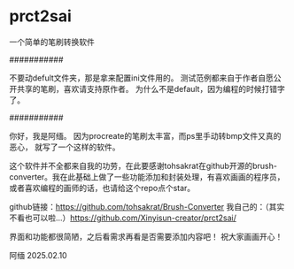 # prct2sai
一个简单的笔刷转换软件

###########
 
不要动defult文件夹，那是拿来配置ini文件用的。
测试范例都来自于作者自愿公开共享的笔刷，喜欢请支持原作者。
为什么不是default，因为编程的时候打错字了。
	
###########


你好，我是阿缅。
因为procreate的笔刷太丰富，而ps里手动转bmp文件又真的恶心，
就写了一个这样的软件。

这个软件并不全都来自我的功劳，在此要感谢tohsakrat在github开源的brush-converter。我在此基础上做了一些功能添加和封装处理，有喜欢画画的程序员，或者喜欢编程的画师的话，也请给这个repo点个star。

github链接：https://github.com/tohsakrat/Brush-Converter
我自己的：（其实不看也可以啦...）https://github.com/Xinyisun-creator/prct2sai/

界面和功能都很简陋，之后看需求再看是否需要添加内容吧！
祝大家画画开心！

阿缅
2025.02.10
